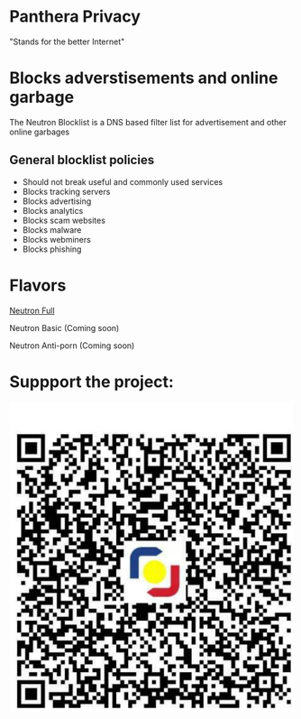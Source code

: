 # Panthera Privacy 
"Stands for the better Internet"

# Blocks adverstisements and online garbage
The Neutron Blocklist is a DNS based filter list for advertisement and other online garbages

## General blocklist policies
 - Should not break useful and commonly used services
 - Blocks tracking servers
 - Blocks advertising 
 - Blocks analytics
 - Blocks scam websites
 - Blocks malware
 - Blocks webminers
 - Blocks phishing 
 
# Flavors
[Neutron Full](https://raw.githubusercontent.com/pantheraprivacy2/Block-list/main/NeutronFull)

Neutron Basic (Coming soon)

Neutron Anti-porn (Coming soon)

# Suppport the project:
 <img src="https://github.com/pantheraprivacy2/panthera.github.io/blob/main/322738769_912116226636714_8248654596536578162_n.jpg" alt="## GCash">

